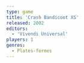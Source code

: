 ```yaml
---
type: game
title: 'Crash Bandicoot XS'
released: 2002
editors: 
  - 'Vivendi Universal'
players: 1
genres:
  - Plates-formes
---
```

